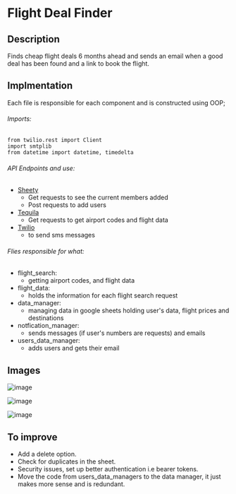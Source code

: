 # Flight Deal Finder

## Description
Finds cheap flight deals 6 months ahead and sends an email when a good deal has been found and a link to book the flight.

## Implmentation
Each file is responsible for each component and is constructed using OOP; 

###### Imports:
    from twilio.rest import Client
    import smtplib
    from datetime import datetime, timedelta
    

###### API Endpoints and use: 
- [Sheety](https://dashboard.sheety.co) 
  - Get requests to see the current members added
  - Post requests to add users
- [Tequila](https://tequila-api.kiwi.com)
  - Get requests to get airport codes and flight data
- [Twilio](https://www.twilio.com)
  - to send sms messages


###### Flies responsible for what:
- flight_search: 
  - getting airport codes, and flight data
- flight_data: 
  -  holds the information for each flight search request
- data_manager: 
  - managing data in google sheets holding user's data, flight prices and destinations
- notfication_manager: 
  - sends messages (if user's numbers are requests) and emails
- users_data_manager: 
  - adds users and gets their email


## Images
![image](https://user-images.githubusercontent.com/90845534/211181376-8e669d85-7beb-4f62-952b-5b819c3874df.png)

![image](https://user-images.githubusercontent.com/90845534/211181392-f2bdd2b6-28bc-4e42-b88b-3e560b68b262.png)

![image](https://user-images.githubusercontent.com/90845534/211181407-1987851a-92b9-4583-94b1-a29975f0283d.png)


## To improve 
 - Add a delete option.
 - Check for duplicates in the sheet.
 - Security issues, set up better authentication i.e bearer tokens. 
 - Move the code from users_data_managers to the data manager, it just makes more sense and is redundant.
